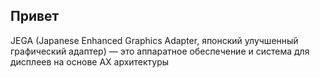## Привет

JEGA (Japanese Enhanced Graphics Adapter, японский улучшенный графический адаптер) — это аппаратное обеспечение и система для дисплеев на основе AX архитектуры